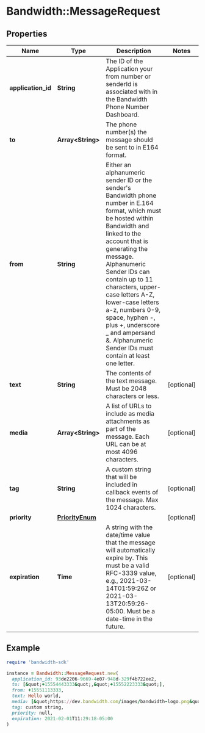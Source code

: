 # Bandwidth::MessageRequest

## Properties

| Name | Type | Description | Notes |
| ---- | ---- | ----------- | ----- |
| **application_id** | **String** | The ID of the Application your from number or senderId is associated with in the Bandwidth Phone Number Dashboard. |  |
| **to** | **Array&lt;String&gt;** | The phone number(s) the message should be sent to in E164 format. |  |
| **from** | **String** | Either an alphanumeric sender ID or the sender&#39;s Bandwidth phone number in E.164 format, which must be hosted within Bandwidth and linked to the account that is generating the message.  Alphanumeric Sender IDs can contain up to 11 characters, upper-case letters A-Z, lower-case letters a-z, numbers 0-9, space, hyphen -, plus +, underscore _ and ampersand &amp;. Alphanumeric Sender IDs must contain at least one letter. |  |
| **text** | **String** | The contents of the text message. Must be 2048 characters or less. | [optional] |
| **media** | **Array&lt;String&gt;** | A list of URLs to include as media attachments as part of the message. Each URL can be at most 4096 characters. | [optional] |
| **tag** | **String** | A custom string that will be included in callback events of the message. Max 1024 characters. | [optional] |
| **priority** | [**PriorityEnum**](PriorityEnum.md) |  | [optional] |
| **expiration** | **Time** | A string with the date/time value that the message will automatically expire by. This must be a valid RFC-3339 value, e.g., 2021-03-14T01:59:26Z or 2021-03-13T20:59:26-05:00. Must be a date-time in the future. | [optional] |

## Example

```ruby
require 'bandwidth-sdk'

instance = Bandwidth::MessageRequest.new(
  application_id: 93de2206-9669-4e07-948d-329f4b722ee2,
  to: [&quot;+15554443333&quot;,&quot;+15552223333&quot;],
  from: +15551113333,
  text: Hello world,
  media: [&quot;https://dev.bandwidth.com/images/bandwidth-logo.png&quot;,&quot;https://dev.bandwidth.com/images/github_logo.png&quot;],
  tag: custom string,
  priority: null,
  expiration: 2021-02-01T11:29:18-05:00
)
```

